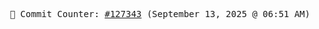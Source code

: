 <p align="center">
    <samp>
        📮 Commit Counter: <a href="https://github.com/Javascript-void0/Javascript-void0/commits/main">#127343</a> (September 13, 2025 @ 06:51 AM)
    </samp>
</p>